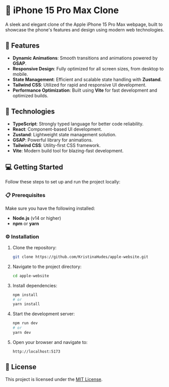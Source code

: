 # 🍎 iPhone 15 Pro Max Clone

A sleek and elegant clone of the Apple iPhone 15 Pro Max webpage, built to showcase the phone's features and design using modern web technologies.

## 🚀 Features

- **Dynamic Animations**: Smooth transitions and animations powered by **GSAP**.
- **Responsive Design**: Fully optimized for all screen sizes, from desktop to mobile.
- **State Management**: Efficient and scalable state handling with **Zustand**.
- **Tailwind CSS**: Utilized for rapid and responsive UI development.
- **Performance Optimization**: Built using **Vite** for fast development and optimized builds.

## 🎨 Technologies

- **TypeScript**: Strongly typed language for better code reliability.
- **React**: Component-based UI development.
- **Zustand**: Lightweight state management solution.
- **GSAP**: Powerful library for animations.
- **Tailwind CSS**: Utility-first CSS framework.
- **Vite**: Modern build tool for blazing-fast development.

## 💻 Getting Started

Follow these steps to set up and run the project locally:

### 📋 Prerequisites

Make sure you have the following installed:
- **Node.js** (v14 or higher)
- **npm** or **yarn**

### ⚙️ Installation

1. Clone the repository:
   ```bash
   git clone https://github.com/KristinaHudes/apple-website.git
   ```

2. Navigate to the project directory:
   ```bash
   cd apple-website
   ```

3. Install dependencies:
   ```bash
   npm install
   # or
   yarn install
   ```

4. Start the development server:
   ```bash
   npm run dev
   # or
   yarn dev
   ```

5. Open your browser and navigate to:
   ```
   http://localhost:5173
   ```

## 📜 License

This project is licensed under the [MIT License](LICENSE).
